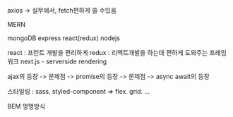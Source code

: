 










axios -> 실무에서, fetch편하게 쓸 수있음




MERN

mongoDB
express
react(redux)
nodejs

react : 프런트 개발을 편리하게
redux : 리액트개발을 하는데 편하게 도와주는 프레임워크
next.js - serverside rendering 


ajax의 등장 -> 문제점 -> promise의 등장 -> 문제점 -> async await의 등장 

스타일링 : sass, styled-component => flex. grid. ...


BEM 명명방식 
